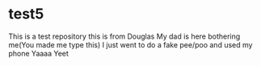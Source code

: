 # test5
This is a test repository
this is from Douglas
My dad is here bothering me(You made me type this)
I just went to do a fake pee/poo and used my phone
Yaaaa Yeet